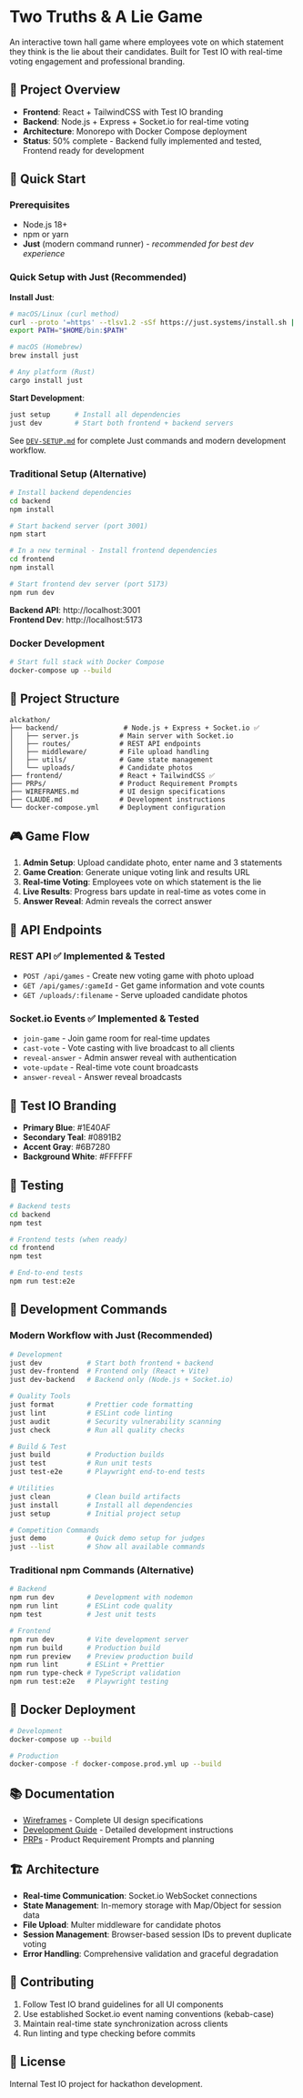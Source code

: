 # Two Truths & A Lie Game

An interactive town hall game where employees vote on which statement they think is the lie about their candidates. Built for Test IO with real-time voting engagement and professional branding.

## 🎯 Project Overview

- **Frontend**: React + TailwindCSS with Test IO branding
- **Backend**: Node.js + Express + Socket.io for real-time voting
- **Architecture**: Monorepo with Docker Compose deployment
- **Status**: 50% complete - Backend fully implemented and tested, Frontend ready for development

## 🚀 Quick Start

### Prerequisites
- Node.js 18+
- npm or yarn
- **Just** (modern command runner) - *recommended for best dev experience*

### Quick Setup with Just (Recommended)

**Install Just**:
```bash
# macOS/Linux (curl method)
curl --proto '=https' --tlsv1.2 -sSf https://just.systems/install.sh | bash -s -- --to ~/bin
export PATH="$HOME/bin:$PATH"

# macOS (Homebrew)
brew install just

# Any platform (Rust)
cargo install just
```

**Start Development**:
```bash
just setup      # Install all dependencies
just dev        # Start both frontend + backend servers
```

See [`DEV-SETUP.md`](./DEV-SETUP.md) for complete Just commands and modern development workflow.

### Traditional Setup (Alternative)

```bash
# Install backend dependencies
cd backend
npm install

# Start backend server (port 3001)
npm start

# In a new terminal - Install frontend dependencies
cd frontend
npm install

# Start frontend dev server (port 5173)
npm run dev
```

**Backend API**: http://localhost:3001  
**Frontend Dev**: http://localhost:5173

### Docker Development

```bash
# Start full stack with Docker Compose
docker-compose up --build
```

## 📁 Project Structure

```
alckathon/
├── backend/                # Node.js + Express + Socket.io ✅
│   ├── server.js          # Main server with Socket.io
│   ├── routes/            # REST API endpoints  
│   ├── middleware/        # File upload handling
│   ├── utils/             # Game state management
│   └── uploads/           # Candidate photos
├── frontend/              # React + TailwindCSS ✅
├── PRPs/                  # Product Requirement Prompts
├── WIREFRAMES.md          # UI design specifications
├── CLAUDE.md              # Development instructions
└── docker-compose.yml     # Deployment configuration
```

## 🎮 Game Flow

1. **Admin Setup**: Upload candidate photo, enter name and 3 statements
2. **Game Creation**: Generate unique voting link and results URL
3. **Real-time Voting**: Employees vote on which statement is the lie
4. **Live Results**: Progress bars update in real-time as votes come in
5. **Answer Reveal**: Admin reveals the correct answer

## 🔧 API Endpoints

### REST API ✅ Implemented & Tested
- `POST /api/games` - Create new voting game with photo upload
- `GET /api/games/:gameId` - Get game information and vote counts  
- `GET /uploads/:filename` - Serve uploaded candidate photos

### Socket.io Events ✅ Implemented & Tested
- `join-game` - Join game room for real-time updates
- `cast-vote` - Vote casting with live broadcast to all clients
- `reveal-answer` - Admin answer reveal with authentication
- `vote-update` - Real-time vote count broadcasts
- `answer-reveal` - Answer reveal broadcasts

## 🎨 Test IO Branding

- **Primary Blue**: #1E40AF
- **Secondary Teal**: #0891B2
- **Accent Gray**: #6B7280
- **Background White**: #FFFFFF

## 🧪 Testing

```bash
# Backend tests
cd backend
npm test

# Frontend tests (when ready)
cd frontend
npm test

# End-to-end tests
npm run test:e2e
```

## 📝 Development Commands

### Modern Workflow with Just (Recommended)
```bash
# Development
just dev           # Start both frontend + backend
just dev-frontend  # Frontend only (React + Vite)  
just dev-backend   # Backend only (Node.js + Socket.io)

# Quality Tools
just format        # Prettier code formatting
just lint          # ESLint code linting
just audit         # Security vulnerability scanning
just check         # Run all quality checks

# Build & Test
just build         # Production builds
just test          # Run unit tests
just test-e2e      # Playwright end-to-end tests

# Utilities
just clean         # Clean build artifacts
just install       # Install all dependencies
just setup         # Initial project setup

# Competition Commands
just demo          # Quick demo setup for judges
just --list        # Show all available commands
```

### Traditional npm Commands (Alternative)
```bash
# Backend
npm run dev        # Development with nodemon
npm run lint       # ESLint code quality
npm test           # Jest unit tests

# Frontend
npm run dev        # Vite development server
npm run build      # Production build
npm run preview    # Preview production build
npm run lint       # ESLint + Prettier
npm run type-check # TypeScript validation
npm run test:e2e   # Playwright testing
```

## 🐳 Docker Deployment

```bash
# Development
docker-compose up --build

# Production
docker-compose -f docker-compose.prod.yml up --build
```

## 📚 Documentation

- [Wireframes](./WIREFRAMES.md) - Complete UI design specifications
- [Development Guide](./CLAUDE.md) - Detailed development instructions
- [PRPs](./PRPs/) - Product Requirement Prompts and planning

## 🏗️ Architecture

- **Real-time Communication**: Socket.io WebSocket connections
- **State Management**: In-memory storage with Map/Object for session data
- **File Upload**: Multer middleware for candidate photos
- **Session Management**: Browser-based session IDs to prevent duplicate voting
- **Error Handling**: Comprehensive validation and graceful degradation

## 🤝 Contributing

1. Follow Test IO brand guidelines for all UI components
2. Use established Socket.io event naming conventions (kebab-case)
3. Maintain real-time state synchronization across clients
4. Run linting and type checking before commits

## 📄 License

Internal Test IO project for hackathon development.